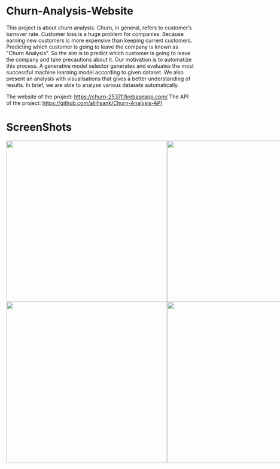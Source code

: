 # Churn-Analysis-Website

This project is about churn analysis. Churn, in general, refers to customer’s turnover rate. Customer loss is a huge problem for companies. Because earning new customers is more expensive than keeping current customers. Predicting which customer is going to leave the company is known as "Churn Analysis". So the aim is to predict which customer is going to leave the company and take precautions about it.
Our motivation is to automatize this process. A generative model selector generates and evaluates the most successful machine learning model according to given dataset. We also present an analysis with visualisations that gives a better understanding of results. 
In brief, we are able to analyse various datasets automatically.

The website of the project: https://churn-2537f.firebaseapp.com/
The API of the project: https://github.com/aliihsank/Churn-Analysis-API

# ScreenShots
<p style="display: table-cell; float: none; vertical-align: middle;">
  <img src="https://user-images.githubusercontent.com/22731894/79567796-7d71b680-80bd-11ea-8f84-a17cfa629a2e.png" width="430">
  <img src="https://user-images.githubusercontent.com/22731894/79567823-89f60f00-80bd-11ea-95dd-038950e93ab3.png" width="430">
</p>
<p style="display: table-cell; float: none; vertical-align: middle;">
  <img src="https://user-images.githubusercontent.com/22731894/79567828-8b273c00-80bd-11ea-8c87-bf4b73142ae9.png" width="430">
  <img src="https://user-images.githubusercontent.com/22731894/79567829-8c586900-80bd-11ea-972d-656b0523b185.png" width="430">
</p>
<p style="display: table-cell; float: none; vertical-align: middle;">
  <img src="https://user-images.githubusercontent.com/22731894/79567833-8cf0ff80-80bd-11ea-8455-8a77b6b6cc08.png" width="430">
  <img src="https://user-images.githubusercontent.com/22731894/79567835-8d899600-80bd-11ea-9dda-95352cc7a1a4.png" width="430">
</p>
<p style="display: table-cell; float: none; vertical-align: middle;">
  <img src="https://user-images.githubusercontent.com/22731894/79567837-8e222c80-80bd-11ea-9517-cab62f039668.png" width="430">
  <img src="https://user-images.githubusercontent.com/22731894/79567842-8ebac300-80bd-11ea-85fc-f7a2cb8ac68e.png" width="430">
</p>
<p style="display: table-cell; float: none; vertical-align: middle;">
  <img src="https://user-images.githubusercontent.com/22731894/79567844-8febf000-80bd-11ea-8539-a976c93e4914.png" width="430">
  <img src="https://user-images.githubusercontent.com/22731894/79567847-90848680-80bd-11ea-82ae-ba0ea3e4de9e.png" width="430">
</p>
<p style="display: table-cell; float: none; vertical-align: middle;">
  <img src="https://user-images.githubusercontent.com/22731894/79567849-91b5b380-80bd-11ea-9d8d-652185b245eb.png" width="430">
</p>

